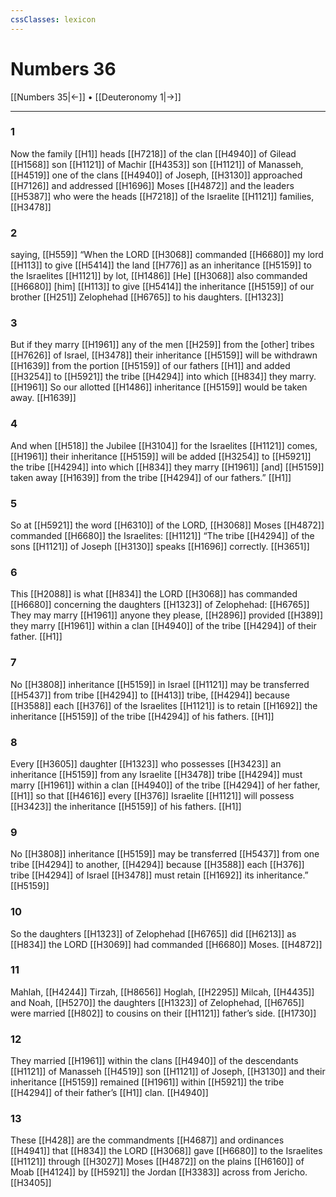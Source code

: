 ```yaml
---
cssClasses: lexicon
---
```


# Numbers 36

[[Numbers 35|←]] • [[Deuteronomy 1|→]]

---

### 1
Now the family [[H1]] heads [[H7218]] of the clan [[H4940]] of Gilead [[H1568]] son [[H1121]] of Machir [[H4353]] son [[H1121]] of Manasseh, [[H4519]] one of the clans [[H4940]] of Joseph, [[H3130]] approached [[H7126]] and addressed [[H1696]] Moses [[H4872]] and the leaders [[H5387]] who were the heads [[H7218]] of the Israelite [[H1121]] families, [[H3478]]

### 2
saying, [[H559]] “When the LORD [[H3068]] commanded [[H6680]] my lord [[H113]] to give [[H5414]] the land [[H776]] as an inheritance [[H5159]] to the Israelites [[H1121]] by lot, [[H1486]] [He] [[H3068]] also commanded [[H6680]] [him] [[H113]] to give [[H5414]] the inheritance [[H5159]] of our brother [[H251]] Zelophehad [[H6765]] to his daughters. [[H1323]]

### 3
But if they marry [[H1961]] any of the men [[H259]] from the [other] tribes [[H7626]] of Israel, [[H3478]] their inheritance [[H5159]] will be withdrawn [[H1639]] from the portion [[H5159]] of our fathers [[H1]] and added [[H3254]] to [[H5921]] the tribe [[H4294]] into which [[H834]] they marry. [[H1961]] So our  allotted [[H1486]] inheritance [[H5159]] would be taken away. [[H1639]]

### 4
And when [[H518]] the Jubilee [[H3104]] for the Israelites [[H1121]] comes, [[H1961]] their inheritance [[H5159]] will be added [[H3254]] to [[H5921]] the tribe [[H4294]] into which [[H834]] they marry [[H1961]] [and] [[H5159]] taken away [[H1639]] from the tribe [[H4294]] of our fathers.” [[H1]]

### 5
So at [[H5921]] the word [[H6310]] of the LORD, [[H3068]] Moses [[H4872]] commanded [[H6680]] the Israelites: [[H1121]] “The tribe [[H4294]] of the sons [[H1121]] of Joseph [[H3130]] speaks [[H1696]] correctly. [[H3651]]

### 6
This [[H2088]] is what [[H834]] the LORD [[H3068]] has commanded [[H6680]] concerning the daughters [[H1323]] of Zelophehad: [[H6765]] They may marry [[H1961]] anyone they please, [[H2896]] provided [[H389]] they marry [[H1961]] within a clan [[H4940]] of the tribe [[H4294]] of their father. [[H1]]

### 7
No [[H3808]] inheritance [[H5159]] in Israel [[H1121]] may be transferred [[H5437]] from tribe [[H4294]] to [[H413]] tribe, [[H4294]] because [[H3588]] each [[H376]] of the Israelites [[H1121]] is to retain [[H1692]] the inheritance [[H5159]] of the tribe [[H4294]] of his fathers. [[H1]]

### 8
Every [[H3605]] daughter [[H1323]] who possesses [[H3423]] an inheritance [[H5159]] from any Israelite [[H3478]] tribe [[H4294]] must marry [[H1961]] within a clan [[H4940]] of the tribe [[H4294]] of her father, [[H1]] so that [[H4616]] every [[H376]] Israelite [[H1121]] will possess [[H3423]] the inheritance [[H5159]] of his fathers. [[H1]]

### 9
No [[H3808]] inheritance [[H5159]] may be transferred [[H5437]] from one tribe [[H4294]] to another, [[H4294]] because [[H3588]] each [[H376]] tribe [[H4294]] of Israel [[H3478]] must retain [[H1692]] its inheritance.” [[H5159]]

### 10
So the daughters [[H1323]] of Zelophehad [[H6765]] did [[H6213]] as [[H834]] the LORD [[H3069]] had commanded [[H6680]] Moses. [[H4872]]

### 11
Mahlah, [[H4244]] Tirzah, [[H8656]] Hoglah, [[H2295]] Milcah, [[H4435]] and Noah, [[H5270]] the daughters [[H1323]] of Zelophehad, [[H6765]] were married [[H802]] to cousins on their [[H1121]] father’s side. [[H1730]]

### 12
They married [[H1961]] within the clans [[H4940]] of the descendants [[H1121]] of Manasseh [[H4519]] son [[H1121]] of Joseph, [[H3130]] and their inheritance [[H5159]] remained [[H1961]] within [[H5921]] the tribe [[H4294]] of their father’s [[H1]] clan. [[H4940]]

### 13
These [[H428]] are the commandments [[H4687]] and ordinances [[H4941]] that [[H834]] the LORD [[H3068]] gave [[H6680]] to the Israelites [[H1121]] through [[H3027]] Moses [[H4872]] on the plains [[H6160]] of Moab [[H4124]] by [[H5921]] the Jordan [[H3383]] across from Jericho. [[H3405]]

